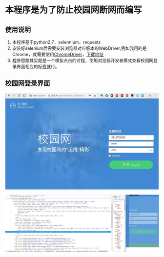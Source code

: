 # 本程序是为了防止校园网断网而编写

## 使用说明
1. 本程序基于python2.7，selennium，requests
2. 安装好selenium后需要安装浏览器对应版本的WebDriver,例如我用的是Chrome，就需要使用[ChromeDriver](https://sites.google.com/a/chromium.org/chromedriver/downloads)，[下载地址](http://chromedriver.storage.googleapis.com/index.html)
3. 程序思路其实就是一个模拟点击的过程，使用浏览器开发者模式查看校园网登录界面相应的标签就行。
## 校园网登录界面
![登录](../files/1.jpg)

![开发者模式](../files/2.jpg)

